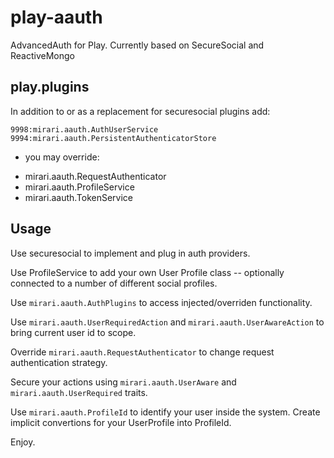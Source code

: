 play-aauth
==========

AdvancedAuth for Play. Currently based on SecureSocial and ReactiveMongo

play.plugins
-----------

In addition to or as a replacement for securesocial plugins add:

```
9998:mirari.aauth.AuthUserService
9994:mirari.aauth.PersistentAuthenticatorStore
```

+ you may override:

- mirari.aauth.RequestAuthenticator
- mirari.aauth.ProfileService
- mirari.aauth.TokenService

Usage
----------

Use securesocial to implement and plug in auth providers.

Use ProfileService to add your own User Profile class -- optionally connected to a number of different social profiles.

Use `mirari.aauth.AuthPlugins` to access injected/overriden functionality.

Use `mirari.aauth.UserRequiredAction` and `mirari.aauth.UserAwareAction` to bring current user id to scope.

Override `mirari.aauth.RequestAuthenticator` to change request authentication strategy.

Secure your actions using `mirari.aauth.UserAware` and `mirari.aauth.UserRequired` traits.

Use `mirari.aauth.ProfileId` to identify your user inside the system. Create implicit convertions for your UserProfile into ProfileId.

Enjoy.
